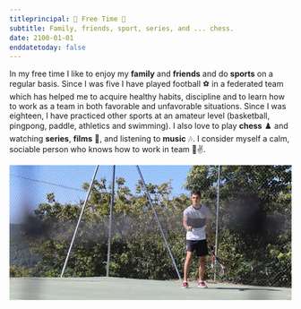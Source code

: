 ```yaml
---
titleprincipal: 🎉 Free Time 🎉
subtitle: Family, friends, sport, series, and ... chess.
date: 2100-01-01
enddatetoday: false
---
```


In my free time I like to enjoy my **family** and **friends** and do **sports** on a regular basis. Since I was five I have played football ⚽ in a federated team which has helped me to acquire healthy habits, discipline and to learn how to work as a team in both favorable and unfavorable situations. Since I was eighteen, I have practiced other sports at an amateur level (basketball, pingpong, paddle, athletics and swimming). I also love to play **chess** ♟️ and watching **series**, **films** 🎥, and listening to **music** 🎶. I consider myself a calm, sociable person who knows how to work in team 🙂✌️.

<img src="/assets/img/sport.jpg" alt="sport"/>